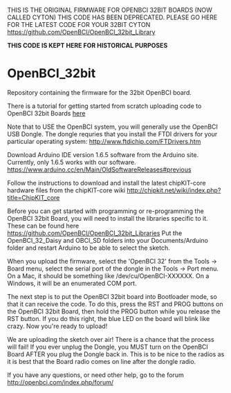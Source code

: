
THIS IS THE ORIGINAL FIRMWARE FOR OPENBCI 32BIT BOARDS (NOW CALLED CYTON)
THIS CODE HAS BEEN DEPRECATED.
PLEASE GO HERE FOR THE LATEST CODE FOR YOUR 32BIT CYTON
https://github.com/OpenBCI/OpenBCI_32bit_Library

**THIS CODE IS KEPT HERE FOR HISTORICAL PURPOSES**

OpenBCI_32bit
=============

Repository containing the firmware for the 32bit OpenBCI board.

There is a tutorial for getting started from scratch uploading code to OpenBCI 32bit Boards [here](http://docs.openbci.com/tutorials/02-Upload_Code_to_OpenBCI_Board#upload-code-to-openbci-board-32bit-upload-how-to)

Note that to USE the OpenBCI system, you will generally use the OpenBCI USB Dongle. The dongle requries that you install the FTDI drivers for your particular operating system: http://www.ftdichip.com/FTDrivers.htm

Download Arduino IDE version 1.6.5 software from the Arduino site. Currently, only 1.6.5 works with our software.
https://www.arduino.cc/en/Main/OldSoftwareReleases#previous

Follow the instructions to download and install the latest chipKIT-core hardware files from the chipKIT-core wiki 
http://chipkit.net/wiki/index.php?title=ChipKIT_core

Before you can get started with programming or re-programming the OpenBCI 32bit Board, you will need to install the libraries specific to it. These can be found here https://github.com/OpenBCI/OpenBCI_32bit_Libraries
Put the OpenBCI_32_Daisy and OBCI_SD folders into your Documents/Arduino folder and restart Arduino to be able to select the sketch.

When you upload the firmware, select the 'OpenBCI 32' from the Tools -> Board menu, 
select the serial port of the dongle in the Tools -> Port menu. On a Mac, it should be something like /dev/cu/OpenBCI-XXXXXX. On a Windows, it will be an enumerated COM port. 

The next step is to put the OpenBCI 32bit board into Bootloader mode, so that it can receive the code. To do this, press the RST and PROG buttons on the OpenBCI 32bit Board, then hold the PROG button while you release the RST button. If you do this right, the blue LED on the board will blink like crazy. Now you're ready to upload!

We are uploading the sketch over air! There is a chance that the process will fail!
If you ever unplug the Dongle, you MUST turn on the OpenBCI Board AFTER you plug the Dongle back in. This is to be nice to the radios as it is best that the Board radio comes on line after the dongle radio.

If you have any questions, or need other help, go to the forum http://openbci.com/index.php/forum/


